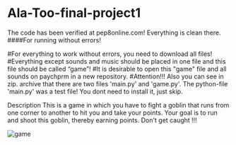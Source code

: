# Ala-Too-final-project1

The code has been verified at pep8online.com!
Everything is clean there.
####For running without errors!

#For everything to work without errors, you need to download all files!
#Everything except sounds and music should be placed in one file and this file should be called “game”!
#It is desirable to open this "game" file and all sounds on paychprm in a new repository.
#Attention!!! Also you can see in zip. archive that there are two files 'main.py' and 'game.py'. The python-file 'main.py' was a test file! You dont need to install it, just skip.

Description
This is a game in which you have to fight a goblin that runs from one corner to another to hit you and take your points. Your goal is to run and shoot this goblin, thereby earning points.
Don't get caught !!!

![game](screenshots/screenshot.png)
